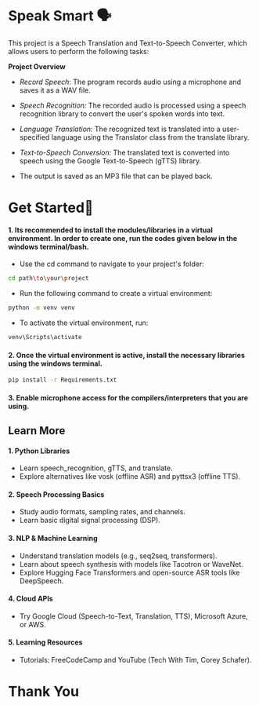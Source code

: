 
# Speak Smart 🗣️
This project is a Speech Translation and Text-to-Speech Converter, which allows users to perform the following tasks:

**Project Overview**

- *Record Speech*: The program records audio using a microphone and saves it as a WAV file.

- *Speech Recognition:* The recorded audio is processed using a speech recognition library to convert the user's spoken words into text.

- *Language Translation:* The recognized text is translated into a user-specified language using the Translator class from the translate library.

- *Text-to-Speech Conversion:* The translated text is converted into speech using the Google Text-to-Speech (gTTS) library.

- The output is saved as an MP3 file that can be played back.

# Get Started💫
#### 1. Its recommended to install the modules/libraries in a virtual environment. In order to create one, run the codes given below in the windows terminal/bash.

- Use the cd command to navigate to your project's folder:
```bash
cd path\to\your\project
```
- Run the following command to create a virtual environment:
```bash
python -m venv venv
```
- To activate the virtual environment, run: 
```bash
venv\Scripts\activate
```

#### 2. Once the virtual environment is active, install the necessary libraries using the windows terminal.
```bash
pip install -r Requirements.txt
```
#### 3. Enable microphone access for the compilers/interpreters that you are using.

## Learn More 
#### 1. Python Libraries
- Learn speech_recognition, gTTS, and translate.
- Explore alternatives like vosk (offline ASR) and pyttsx3 (offline TTS).
#### 2. Speech Processing Basics
- Study audio formats, sampling rates, and channels.
- Learn basic digital signal processing (DSP).
#### 3. NLP & Machine Learning
- Understand translation models (e.g., seq2seq, transformers).
- Learn about speech synthesis with models like Tacotron or WaveNet.
- Explore Hugging Face Transformers and open-source ASR tools like DeepSpeech.
#### 4. Cloud APIs
- Try Google Cloud (Speech-to-Text, Translation, TTS), Microsoft Azure, or AWS.
#### 5. Learning Resources
- Tutorials: FreeCodeCamp and YouTube (Tech With Tim, Corey Schafer).

# Thank You
